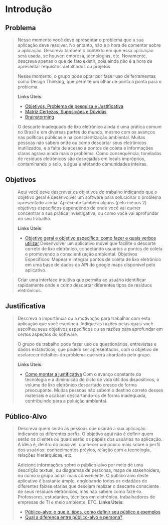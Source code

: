 # Introdução

## Problema
> Nesse momento você deve apresentar o problema que a sua aplicação deve
> resolver. No entanto, não é a hora de comentar sobre a aplicação.
> Descreva também o contexto em que essa aplicação será usada, se
> houver: empresa, tecnologias, etc. Novamente, descreva apenas o que de
> fato existir, pois ainda não é a hora de apresentar requisitos
> detalhados ou projetos.
>
> Nesse momento, o grupo pode optar por fazer uso
> de ferramentas como Design Thinking, que permite um olhar de ponta a
> ponta para o problema.
>
> **Links Úteis**:
> - [Objetivos, Problema de pesquisa e Justificativa](https://medium.com/@versioparole/objetivos-problema-de-pesquisa-e-justificativa-c98c8233b9c3)
> - [Matriz Certezas, Suposições e Dúvidas](https://medium.com/educa%C3%A7%C3%A3o-fora-da-caixa/matriz-certezas-suposi%C3%A7%C3%B5es-e-d%C3%BAvidas-fa2263633655)
> - [Brainstorming](https://www.euax.com.br/2018/09/brainstorming/)

> O descarte inadequado de lixo eletrônico ainda é uma prática comum no Brasil e em diversas partes do mundo, mesmo com os avanços nas políticas públicas e na conscientização ambiental. Muitas pessoas não sabem onde ou como descartar seus eletrônicos inutilizados, e a falta de acesso a pontos de coleta e informações claras agrava ainda mais o problema. Como consequência, toneladas de resíduos eletrônicos são despejadas em locais impróprios, contaminando o solo, a água e afetando comunidades inteiras.


## Objetivos

> Aqui você deve descrever os objetivos do trabalho indicando que o
> objetivo geral é desenvolver um software para solucionar o problema
> apresentado acima. Apresente também alguns (pelo menos 2) objetivos
> específicos dependendo de onde você vai querer concentrar a sua
> prática investigativa, ou como você vai aprofundar no seu trabalho.
> 
> **Links Úteis**:
> - [Objetivo geral e objetivo específico: como fazer e quais verbos utilizar](https://blog.mettzer.com/diferenca-entre-objetivo-geral-e-objetivo-especifico/)
> Desenvolver um aplicativo móvel que facilite o descarte correto de lixo eletrônico, conectando usuários a pontos de coleta e promovendo a conscientização ambiental.
Objetivos Específicos:
> Mapear e integrar pontos de coleta de lixo eletrônico em uma base de dados da API do google maps disponivel pelo aplicativo.

> Criar uma interface intuitiva que permita ao usuário identificar rapidamente onde e como descartar diferentes tipos de resíduos eletrônicos.
## Justificativa

> Descreva a importância ou a motivação para trabalhar com esta aplicação
> que você escolheu. Indique as razões pelas quais você escolheu seus
> objetivos específicos ou as razões para aprofundar em certos aspectos
> do software.
> 
> O grupo de trabalho pode fazer uso de questionários, entrevistas e
> dados estatísticos, que podem ser apresentados, com o objetivo de
> esclarecer detalhes do problema que será abordado pelo grupo.
>
> **Links Úteis**:
> - [Como montar a justificativa](https://guiadamonografia.com.br/como-montar-justificativa-do-tcc/)
> Com o avanço constante da tecnologia e a diminuição do ciclo de vida útil dos dispositivos, o volume de lixo eletrônico descartado cresce de forma preocupante. Muitas pessoas não sabem o destino correto desses materiais e acabam descartando-os de forma inadequada, contribuindo para a poluição ambiental.
## Público-Alvo

> Descreva quem serão as pessoas que usarão a sua aplicação indicando os
> diferentes perfis. O objetivo aqui não é definir quem serão os
> clientes ou quais serão os papéis dos usuários na aplicação. A ideia
> é, dentro do possível, conhecer um pouco mais sobre o perfil dos
> usuários: conhecimentos prévios, relação com a tecnologia, relações
> hierárquicas, etc.
>
> Adicione informações sobre o público-alvo por meio de uma descrição
> textual, ou diagramas de personas, mapa de stakeholders, ou como o
> grupo achar mais conveniente.
> O público alvo deste aplicativo é bastante amplo, englobando todos os cidadãos de diferentes faixas etárias que desejam realizar o descarte consciente de seus resíduos eletrônicos, mas não sabem como fazê-lo. Professores, estudantes, técnicos em eletrônica, trabalhadores de empresas de TI e meio ambiente, ETC.
> **Links Úteis**:
> - [Público-alvo: o que é, tipos, como definir seu público e exemplos](https://klickpages.com.br/blog/publico-alvo-o-que-e/)
> - [Qual a diferença entre público-alvo e persona?](https://rockcontent.com/blog/diferenca-publico-alvo-e-persona/)
 
